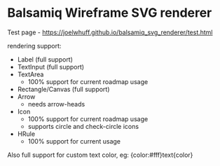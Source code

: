 # Balsamiq Wireframe SVG renderer

Test page - https://joelwhuff.github.io/balsamiq_svg_renderer/test.html

rendering support:

- Label (full support)
- TextInput (full support)
- TextArea
  - 100% support for current roadmap usage
- Rectangle/Canvas (full support)
- Arrow
  - needs arrow-heads
- Icon
  - 100% support for current roadmap usage
  - supports circle and check-circle icons
- HRule
  - 100% support for current usage

Also full support for custom text color, eg: {color:#fff}text{color}
